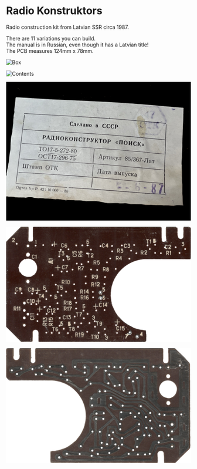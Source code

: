 # Radio Konstruktors
 Radio construction kit from Latvian SSR circa 1987.

 There are 11 variations you can build.<br>
 The manual is in Russian, even though it has a Latvian title!<br>
 The PCB measures 124mm x 78mm.<br>

 ![Box](/RadioKonstruktors_Box.jpg)

 ![Contents](/RadioKonstruktors_Contents.jpg)

 ![Details](/RadioKonstruktors_Details.jpg)

![PCB top](/RadioKonstruktors_PCB_Top.jpg)

![PCB bottom](RadioKonstruktors_PCB_Bottom.jpg)
